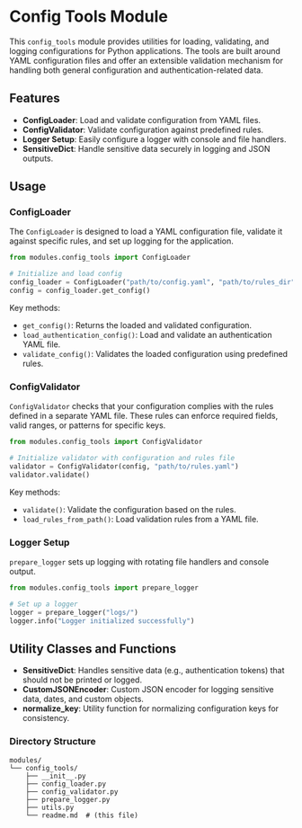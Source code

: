 # Config Tools Module

This `config_tools` module provides utilities for loading, validating, and logging configurations for Python applications. The tools are built around YAML configuration files and offer an extensible validation mechanism for handling both general configuration and authentication-related data.

## Features
- **ConfigLoader**: Load and validate configuration from YAML files.
- **ConfigValidator**: Validate configuration against predefined rules.
- **Logger Setup**: Easily configure a logger with console and file handlers.
- **SensitiveDict**: Handle sensitive data securely in logging and JSON outputs.

## Usage

### ConfigLoader

The `ConfigLoader` is designed to load a YAML configuration file, validate it against specific rules, and set up logging for the application.

```python
from modules.config_tools import ConfigLoader

# Initialize and load config
config_loader = ConfigLoader("path/to/config.yaml", "path/to/rules_dir")
config = config_loader.get_config()
```

Key methods:
- `get_config()`: Returns the loaded and validated configuration.
- `load_authentication_config()`: Load and validate an authentication YAML file.
- `validate_config()`: Validates the loaded configuration using predefined rules.

### ConfigValidator

`ConfigValidator` checks that your configuration complies with the rules defined in a separate YAML file. These rules can enforce required fields, valid ranges, or patterns for specific keys.

```python
from modules.config_tools import ConfigValidator

# Initialize validator with configuration and rules file
validator = ConfigValidator(config, "path/to/rules.yaml")
validator.validate()
```

Key methods:
- `validate()`: Validate the configuration based on the rules.
- `load_rules_from_path()`: Load validation rules from a YAML file.

### Logger Setup

`prepare_logger` sets up logging with rotating file handlers and console output.

```python
from modules.config_tools import prepare_logger

# Set up a logger
logger = prepare_logger("logs/")
logger.info("Logger initialized successfully")
```

## Utility Classes and Functions

- **SensitiveDict**: Handles sensitive data (e.g., authentication tokens) that should not be printed or logged.
- **CustomJSONEncoder**: Custom JSON encoder for logging sensitive data, dates, and custom objects.
- **normalize_key**: Utility function for normalizing configuration keys for consistency.


### Directory Structure

```
modules/
└── config_tools/
    ├── __init__.py
    ├── config_loader.py
    ├── config_validator.py
    ├── prepare_logger.py
    ├── utils.py
    └── readme.md  # (this file)
```
